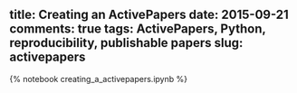 title: Creating an ActivePapers
date: 2015-09-21 
comments: true
tags: ActivePapers, Python, reproducibility, publishable papers
slug: activepapers
---

{% notebook creating_a_activepapers.ipynb %}

